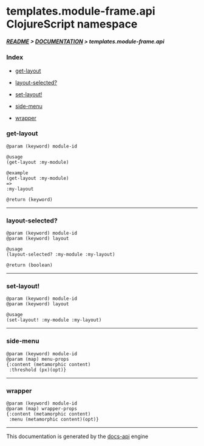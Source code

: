 
# templates.module-frame.api ClojureScript namespace

##### [README](../../../../README.md) > [DOCUMENTATION](../../../COVER.md) > templates.module-frame.api

### Index

- [get-layout](#get-layout)

- [layout-selected?](#layout-selected)

- [set-layout!](#set-layout)

- [side-menu](#side-menu)

- [wrapper](#wrapper)

### get-layout

```
@param (keyword) module-id
```

```
@usage
(get-layout :my-module)
```

```
@example
(get-layout :my-module)
=>
:my-layout
```

```
@return (keyword)
```

---

### layout-selected?

```
@param (keyword) module-id
@param (keyword) layout
```

```
@usage
(layout-selected? :my-module :my-layout)
```

```
@return (boolean)
```

---

### set-layout!

```
@param (keyword) module-id
@param (keyword) layout
```

```
@usage
(set-layout! :my-module :my-layout)
```

---

### side-menu

```
@param (keyword) module-id
@param (map) menu-props
{:content (metamorphic content)
 :threshold (px)(opt)}
```

---

### wrapper

```
@param (keyword) module-id
@param (map) wrapper-props
{:content (metamorphic content)
 :menu (metamorphic content)(opt)}
```

---

This documentation is generated by the [docs-api](https://github.com/bithandshake/docs-api) engine

